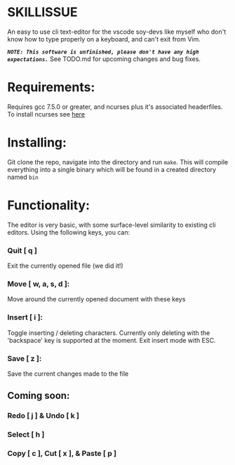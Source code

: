 # SKILLISSUE

An easy to use cli text-editor for the vscode soy-devs like myself who don't know how to type properly on a keyboard, and can't exit from Vim.

_**`NOTE: This software is unfinished, please don't have any high expectations.`**_ 
See TODO.md for upcoming changes and bug fixes.

# Requirements: 

Requires gcc 7.5.0 or greater, and ncurses plus it's associated headerfiles. To install ncurses see [here](https://www.cyberciti.biz/faq/linux-install-ncurses-library-headers-on-debian-ubuntu-centos-fedora/)

# Installing: 

Git clone the repo, navigate into the directory and run ```make```. This will compile everything into a single binary which will be found in a created directory named ```bin```

# Functionality:    

The editor is very basic, with some surface-level similarity to existing cli editors. Using the following keys, you can:

### Quit [ q ]
Exit the currently opened file (we did it!)

### Move [ w, a, s, d ]:
Move around the currently opened document with these keys

### Insert [ i ]:
Toggle inserting / deleting characters. Currently only deleting with the 'backspace' key is supported at the moment. Exit insert mode with ESC. 


### Save [ z ]:
Save the current changes made to the file

## Coming soon: 

### Redo [ j ] & Undo [ k ]

### Select [ h ]

### Copy [ c ], Cut [ x ], & Paste [ p ]
